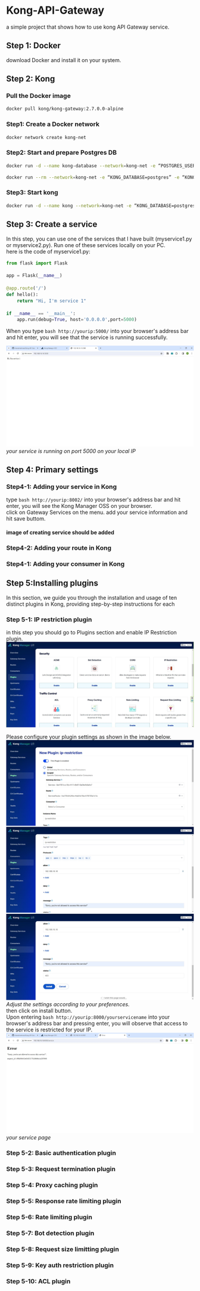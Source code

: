 # Kong-API-Gateway
 a simple project that shows how to use kong API Gateway service.
## Step 1: Docker
download Docker and install it on your system.
## Step 2: Kong

### Pull the Docker image  

```bash  
docker pull kong/kong-gateway:2.7.0.0-alpine
```  


### Step1: Create a Docker network

```bash
docker network create kong-net
```  

### Step2: Start and prepare Postgres DB

```bash  
docker run -d --name kong-database --network=kong-net -e “POSTGRES_USER=kong” -e “POSTGRES_DB=kong” -e “POSTGRES_PASSWORD=kong” -p 5432:5432 postgres:9.6
```   

```bash
docker run --rm --network=kong-net -e “KONG_DATABASE=postgres” -e “KONG_PG_HOST=kong-database” -e “KONG_PG_PASSWORD=kong” kong:latest kong migrations bootstrap
```   

### Step3: Start kong

```bash 
docker run -d --name kong --network=kong-net -e “KONG_DATABASE=postgres” -e “KONG_PG_HOST=kong-database” -e “KONG_PG_PASSWORD=kong” -e “KONG_PROXY_ACCESS_LOG=/dev/stdout” -e “KONG_ADMIN_ACCESS_LOG=/dev/stdout” -e “KONG_PROXY_ERROR_LOG=/dev/stderr” -e “KONG_ADMIN_ERROR_LOG=/dev/stderr” -e “KONG_ADMIN_LISTEN=0.0.0.0:8001, 0.0.0.0:8444 ssl” -p 8000:8000 -p 8443:8443 -p 8001:8001 -p 8444:8444 -p 8002:8002 kong:latest
```    
## Step 3: Create a service
In this step, you can use one of the services that I have built (myservice1.py or myservice2.py). Run one of these services locally on your PC.  
here is the code of myservice1.py:
```python
from flask import Flask

app = Flask(__name__)

@app.route('/')
def hello():
    return "Hi, I'm service 1"

if __name__ == '__main__':
    app.run(debug=True, host='0.0.0.0',port=5000)

```
When you type ```bash http://yourip:5000/``` into your browser's address bar and hit enter, you will see that the service is running successfully.
  
  
![Local Image](/images/IP-restriction/service-runnig.JPG)
*your service is running on port 5000 on your local IP*
## Step 4: Primary settings
### Step4-1: Adding your service in Kong
 type ```bash http://yourip:8002/``` into your browser's address bar and hit enter, you will see the Kong Manager OSS on your browser.  
 click on Gateway Services on the menu.
 add your service information and hit save buttom.  
 
 #### image of creating service should be added 
 
 ### Step4-2: Adding your route in Kong
 
 ### Step4-1: Adding your consumer in Kong
 
 
## Step 5:Installing plugins
In this section, we guide you through the installation and usage of ten distinct plugins in Kong, providing step-by-step instructions for each
### Step 5-1: IP restriction plugin
in this step you should go to Plugins section and enable IP Restriction plugin.  
![Local Image](/images/IP-restriction/1.JPG)  

Please configure your plugin settings as shown in the image below.
![Local Image](/images/IP-restriction/2.JPG) 
![Local Image](/images/IP-restriction/3.JPG) 
![Local Image](/images/IP-restriction/4.JPG)
*Adjust the settings according to your preferences.*  
then click on install button.  
Upon entering ```bash http://yourip:8000/yourservicename``` into your browser's address bar and pressing enter, you will observe that access to the service is restricted for your IP.  
![Local Image](/images/IP-restriction/5.JPG)
*your service page* 
### Step 5-2: Basic authentication plugin
### Step 5-3: Request termination plugin
### Step 5-4: Proxy caching plugin
### Step 5-5: Response rate limiting plugin
### Step 5-6: Rate limiting plugin
### Step 5-7: Bot detection plugin
### Step 5-8: Request size limitting plugin
### Step 5-9: Key auth restriction plugin
### Step 5-10: ACL plugin